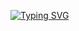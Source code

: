 [![Typing SVG](https://readme-typing-svg.demolab.com?font=Fira+Code&size=30&pause=1000&center=true&vCenter=true&random=false&width=435&lines=%3C%2F+Welcome!+%2F%3E)](https://git.io/typing-svg)
